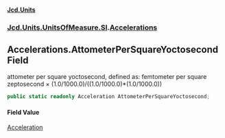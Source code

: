 #### [Jcd.Units](index.md 'index')
### [Jcd.Units.UnitsOfMeasure.SI](Jcd.Units.UnitsOfMeasure.SI.md 'Jcd.Units.UnitsOfMeasure.SI').[Accelerations](Accelerations.md 'Jcd.Units.UnitsOfMeasure.SI.Accelerations')

## Accelerations.AttometerPerSquareYoctosecond Field

attometer per square yoctosecond, defined as: femtometer per square zeptosecond × (1.0/1000.0)/((1.0/1000.0)*(1.0/1000.0))

```csharp
public static readonly Acceleration AttometerPerSquareYoctosecond;
```

#### Field Value
[Acceleration](Acceleration.md 'Jcd.Units.UnitTypes.Acceleration')